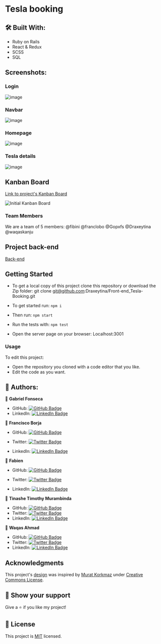 # Tesla booking
<PROJECT DESCRIPTION>

## :hammer_and_wrench: Built With: 
- Ruby on Rails
- React & Redux
- SCSS 
- SQL

## Screenshots:
  ### Login
  ![image](https://user-images.githubusercontent.com/42799579/199345103-4c72224f-8a4b-4650-a15d-584b4c8ed9c4.png)
  ### Navbar
  ![image](https://user-images.githubusercontent.com/42799579/199346064-29e04774-0c50-4cf9-91b4-7a2fa59643a8.png)
  ### Homepage
  ![image](https://user-images.githubusercontent.com/42799579/199345950-47fb39b9-b4a6-4216-b47b-ee99abbc6ab3.png)
  ### Tesla details
  ![image](https://user-images.githubusercontent.com/42799579/199346557-3303a89b-5346-4a3c-b79a-da1f301fee3a.png)
  
## Kanban Board
[Link to project's Kanban Board](https://github.com/users/Draxeytina/projects/4)

![Initial Kanban Board](https://user-images.githubusercontent.com/42799579/196807680-4828e314-9168-45b8-81d2-aa554a273a4c.png)

### Team Members

We are a team of 5 members:
@fibini	@franclobo	@Gopxfs	@Draxeytina	@waqaskanju
  
## Project back-end
[Back-end](https://github.com/Draxeytina/Back-end_Tesla-Booking)

## Getting Started 
- To get a local copy of this project clone this repository or download the Zip folder: 
git clone git@github.com:Draxeytina/Front-end_Tesla-Booking.git 

- To get started run: 
`npm i` 

- Then run: 
`npm start`

- Run the tests with: 
`npm test`

- Open the server page on your browser: 
Localhost:3001

### Usage 
To edit this project:
- Open the repository you cloned with a code editor that you like. 
- Edit the code as you want. 

## :busts_in_silhouette: Authors: 
👤 **Gabriel Fonseca** 
- GitHub: [![GitHub Badge](https://img.shields.io/badge/-Gopxfs-white?logo=GitHub&logoColor=181717&style=plastic)](https://github.com/Gopxfs) 
- LinkedIn: [![LinkedIn Badge](https://img.shields.io/badge/-GabrielFonseca-white?logo=LinkedIn&logoColor=1DA1F2&style=plastic)](https://www.linkedin.com/in/gabriel-fonseca-sales/)

👤 **Francisco Borja**

- GitHub: [![GitHub Badge](https://img.shields.io/badge/-franclobo-white?logo=GitHub&logoColor=181717&style=plastic)](https://github.com/franclobo)

- Twitter: [![Twitter Badge](https://img.shields.io/badge/-Pancho2788-white?logo=Twitter&logoColor=1DA1F2&style=plastic)](https://twitter.com/Pancho2788)

- LinkedIn: [![LinkedIn Badge](https://img.shields.io/badge/-FranciscoBorja-white?logo=LinkedIn&logoColor=1DA1F2&style=plastic)](https://www.linkedin.com/in/francisco-borja-lobato/)

👤 **Fabien**

- GitHub: [![GitHub Badge](https://img.shields.io/badge/-fibini-white?logo=GitHub&logoColor=181717&style=plastic)](https://github.com/fibini)

- Twitter: [![Twitter Badge](https://img.shields.io/badge/-Onenewpage1-white?logo=Twitter&logoColor=1DA1F2&style=plastic)](https://twitter.com/Onenewpage1)

- LinkedIn: [![LinkedIn Badge](https://img.shields.io/badge/-FabienBrathwaite-white?logo=LinkedIn&logoColor=1DA1F2&style=plastic)](https://www.linkedin.com/in/fabien-brathwaite/)

👤 **Tinashe Timothy Murambinda**

- GitHub: [![GitHub Badge](https://img.shields.io/badge/-Draxeytina-white?logo=GitHub&logoColor=181717&style=plastic)](https://github.com/Draxeytina/)
- Twitter: [![Twitter Badge](https://img.shields.io/badge/-tinamura2-white?logo=Twitter&logoColor=1DA1F2&style=plastic)](https://twitter.com/tinamura2")
- LinkedIn: [![LinkedIn Badge](https://img.shields.io/badge/-TinasheMurambinda-white?logo=LinkedIn&logoColor=1DA1F2&style=plastic)](https://www.linkedin.com/in/timothy-tinashe-murambinda/")

👤 **Waqas Ahmad**

- GitHub: [![GitHub Badge](https://img.shields.io/badge/-waqaskanju-white?logo=GitHub&logoColor=181717&style=plastic)](https://github.com/waqaskanju)
- Twitter: [![Twitter Badge](https://img.shields.io/badge/-waqaskanju1-white?logo=Twitter&logoColor=1DA1F2&style=plastic)](https://twitter.com/waqaskanju)
- LinkedIn: [![LinkedIn Badge](https://img.shields.io/badge/-WaqasKanju-white?logo=LinkedIn&logoColor=1DA1F2&style=plastic)](https://linkedin.com/in/waqaskanju)

## Acknowledgments
This project's [design](https://www.behance.net/gallery/26425031/Vespa-Responsive-Redesign) was inspired by [Murat Korkmaz](https://www.behance.net/muratk) under [Creative Commons License](https://creativecommons.org/licenses/).
 
## :star2: Show your support 
Give a :star: if you like my project! 

## :pencil: License
This project is [MIT](./LICENSE) licensed. 
